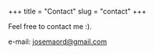 +++
title = "Contact"
slug = "contact"
+++

Feel free to contact me :).



e-mail: josemaord@gmail.com